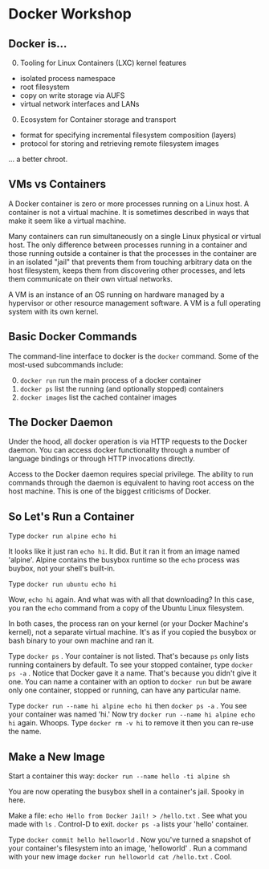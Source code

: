 # Docker Workshop

## Docker is...
0. Tooling for Linux Containers (LXC) kernel features
 * isolated process namespace
 * root filesystem
 * copy on write storage via AUFS
 * virtual network interfaces and LANs
0. Ecosystem for Container storage and transport
 * format for specifying incremental filesystem composition (layers)
 * protocol for storing and retrieving remote filesystem images

... a better chroot.


## VMs vs Containers

A Docker container is zero or more processes running on a Linux host.  A
container is not a virtual machine. It is sometimes described in ways that
make it seem like a virtual machine.

Many containers can run simultaneously on a single Linux physical or virtual
host. The only difference between processes running in a container and
those running outside a container is that the processes in the container are
in an isolated "jail" that prevents them from touching arbitrary data on
the host filesystem, keeps them from discovering other processes, and lets
them communicate on their own virtual networks.

A VM is an instance of an OS running on hardware managed by a hypervisor or
other resource management software. A VM is a full operating system with
its own kernel.


## Basic Docker Commands

The command-line interface to docker is the ```docker``` command. Some of the
most-used subcommands include:

0. ```docker run``` run the main process of a docker container
0. ```docker ps``` list the running (and optionally stopped) containers
0. ```docker images``` list the cached container images

## The Docker Daemon

Under the hood, all docker operation is via HTTP requests to the Docker
daemon.  You can access docker functionality through a number of language
bindings or through HTTP invocations directly.

Access to the Docker daemon requires special privilege. The ability to run
commands through the daemon is equivalent to having root access on the
host machine. This is one of the biggest criticisms of Docker.

## So Let's Run a Container

Type ```docker run alpine echo hi```

It looks like it just ran ```echo hi```.  It did. But it ran it from an
image named 'alpine'. Alpine contains the busybox runtime so the ```echo```
process was buybox, not your shell's built-in.

Type ```docker run ubuntu echo hi```

Wow, ```echo hi``` again.  And what was with all that downloading? In this
case, you ran the ```echo``` command from a copy of the Ubuntu Linux filesystem.

In both cases, the process ran on your kernel (or your Docker Machine's kernel),
not a separate virtual machine. It's as if you copied the busybox or bash
binary to your own machine and ran it.

Type ```docker ps``` . Your container is not listed. That's because ```ps```
only lists running containers by default. To see your stopped container,
type ```docker ps -a``` .  Notice that Docker gave it a name. That's because
you didn't give it one.  You can name a container with an option
to  ```docker run``` but be aware only one container, stopped or running,
can have any particular name.

Type ```docker run --name hi alpine echo hi``` then ```docker ps -a``` . You
see your container was named 'hi.' Now
try ```docker run --name hi alpine echo hi``` again. Whoops.
Type ```docker rm -v hi``` to remove it then you can re-use the name.

## Make a New Image

Start a container this way: ```docker run --name hello -ti alpine sh```

You are now operating the busybox shell in a container's jail. Spooky in
here.

Make a file: ```echo Hello from Docker Jail! > /hello.txt``` . See what you
made with ```ls``` . Control-D to
exit. ```docker ps -a``` lists your 'hello' container.

Type ```docker commit hello helloworld``` . Now you've turned a snapshot
of your container's filesystem into an image, 'helloworld' . Run a command
with your new image ```docker run helloworld cat /hello.txt``` . Cool.



